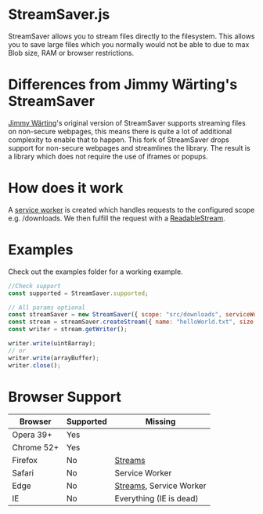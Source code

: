 StreamSaver.js
==============
StreamSaver allows you to stream files directly to the filesystem. This allows you to save large files which you normally would not be able to due to max Blob size, RAM or browser restrictions.

Differences from Jimmy Wärting's StreamSaver
==============
[Jimmy Wärting][1]'s original version of StreamSaver supports streaming files on non-secure webpages, this means there is quite a lot of additional complexity to enable that to happen.
This fork of StreamSaver drops support for non-secure webpages and streamlines the library.
The result is a library which does not require the use of iframes or popups.

How does it work
==================
A [service worker][3] is created which handles requests to the configured scope e.g. /downloads.
We then fulfill the request with a [ReadableStream][2].

Examples
==================
Check out the examples folder for a working example.
```javascript
//Check support
const supported = StreamSaver.supported;

// All params optional
const streamSaver = new StreamSaver({ scope: "src/downloads", serviceWorkerPath: "src/StreamSaverServiceWorker.js" });
const stream = streamSaver.createStream({ name: "helloWorld.txt", size: 100, contentType: "application/text"  });
const writer = stream.getWriter();

writer.write(uint8array);
// or
writer.write(arrayBuffer);
writer.close();

```

Browser Support
==================

| Browser    | Supported | Missing                 |
| ---------- | --------- | ----------------------- |
| Opera 39+  | Yes       |                         |
| Chrome 52+ | Yes       |                         |
| Firefox    | No        | [Streams][4]            |
| Safari     | No        | Service Worker          |
| Edge       | No        | [Streams][5], Service Worker |
| IE         | No        | Everything (IE is dead) |

[1]: https://github.com/jimmywarting
[2]: https://developer.mozilla.org/en-US/docs/Web/API/ReadableStream
[3]: https://developer.mozilla.org/en/docs/Web/API/Service_Worker_API
[4]: https://platform-status.mozilla.org/#streams
[5]: https://developer.microsoft.com/en-us/microsoft-edge/platform/status/streamsapi/
